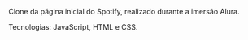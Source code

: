 Clone da página inicial do Spotify, realizado durante a imersão Alura.

Tecnologias: JavaScript, HTML e CSS.